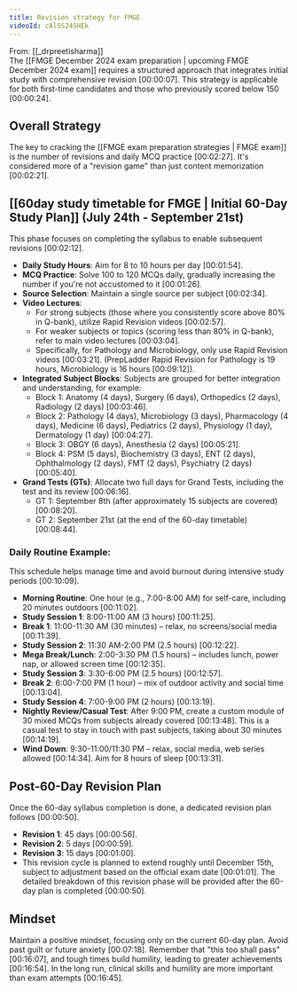 ```yaml
---
title: Revision strategy for FMGE
videoId: cAl5S24SHEk
---
```


From: [[_drpreetisharma]] <br/> 
The [[FMGE December 2024 exam preparation | upcoming FMGE December 2024 exam]] requires a structured approach that integrates initial study with comprehensive revision <a class="yt-timestamp" data-t="00:00:07">[00:00:07]</a>. This strategy is applicable for both first-time candidates and those who previously scored below 150 <a class="yt-timestamp" data-t="00:00:24">[00:00:24]</a>.

## Overall Strategy
The key to cracking the [[FMGE exam preparation strategies | FMGE exam]] is the number of revisions and daily MCQ practice <a class="yt-timestamp" data-t="00:02:27">[00:02:27]</a>. It's considered more of a "revision game" than just content memorization <a class="yt-timestamp" data-t="00:02:21">[00:02:21]</a>.

## [[60day study timetable for FMGE | Initial 60-Day Study Plan]] (July 24th - September 21st)
This phase focuses on completing the syllabus to enable subsequent revisions <a class="yt-timestamp" data-t="00:02:12">[00:02:12]</a>.
*   **Daily Study Hours**: Aim for 8 to 10 hours per day <a class="yt-timestamp" data-t="00:01:54">[00:01:54]</a>.
*   **MCQ Practice**: Solve 100 to 120 MCQs daily, gradually increasing the number if you're not accustomed to it <a class="yt-timestamp" data-t="00:01:26">[00:01:26]</a>.
*   **Source Selection**: Maintain a single source per subject <a class="yt-timestamp" data-t="00:02:34">[00:02:34]</a>.
*   **Video Lectures**:
    *   For strong subjects (those where you consistently score above 80% in Q-bank), utilize Rapid Revision videos <a class="yt-timestamp" data-t="00:02:57">[00:02:57]</a>.
    *   For weaker subjects or topics (scoring less than 80% in Q-bank), refer to main video lectures <a class="yt-timestamp" data-t="00:03:04">[00:03:04]</a>.
    *   Specifically, for Pathology and Microbiology, only use Rapid Revision videos <a class="yt-timestamp" data-t="00:03:21">[00:03:21]</a>. (PrepLadder Rapid Revision for Pathology is 19 hours, Microbiology is 16 hours <a class="yt-timestamp" data-t="00:09:12">[00:09:12]</a>).
*   **Integrated Subject Blocks**: Subjects are grouped for better integration and understanding, for example:
    *   Block 1: Anatomy (4 days), Surgery (6 days), Orthopedics (2 days), Radiology (2 days) <a class="yt-timestamp" data-t="00:03:46">[00:03:46]</a>.
    *   Block 2: Pathology (4 days), Microbiology (3 days), Pharmacology (4 days), Medicine (6 days), Pediatrics (2 days), Physiology (1 day), Dermatology (1 day) <a class="yt-timestamp" data-t="00:04:27">[00:04:27]</a>.
    *   Block 3: OBGY (6 days), Anesthesia (2 days) <a class="yt-timestamp" data-t="00:05:21">[00:05:21]</a>.
    *   Block 4: PSM (5 days), Biochemistry (3 days), ENT (2 days), Ophthalmology (2 days), FMT (2 days), Psychiatry (2 days) <a class="yt-timestamp" data-t="00:05:40">[00:05:40]</a>.
*   **Grand Tests (GTs)**: Allocate two full days for Grand Tests, including the test and its review <a class="yt-timestamp" data-t="00:06:16">[00:06:16]</a>.
    *   GT 1: September 8th (after approximately 15 subjects are covered) <a class="yt-timestamp" data-t="00:08:20">[00:08:20]</a>.
    *   GT 2: September 21st (at the end of the 60-day timetable) <a class="yt-timestamp" data-t="00:08:44">[00:08:44]</a>.

### Daily Routine Example:
This schedule helps manage time and avoid burnout during intensive study periods <a class="yt-timestamp" data-t="00:10:09">[00:10:09]</a>.
*   **Morning Routine**: One hour (e.g., 7:00-8:00 AM) for self-care, including 20 minutes outdoors <a class="yt-timestamp" data-t="00:11:02">[00:11:02]</a>.
*   **Study Session 1**: 8:00-11:00 AM (3 hours) <a class="yt-timestamp" data-t="00:11:25">[00:11:25]</a>.
*   **Break 1**: 11:00-11:30 AM (30 minutes) – relax, no screens/social media <a class="yt-timestamp" data-t="00:11:39">[00:11:39]</a>.
*   **Study Session 2**: 11:30 AM-2:00 PM (2.5 hours) <a class="yt-timestamp" data-t="00:12:22">[00:12:22]</a>.
*   **Mega Break/Lunch**: 2:00-3:30 PM (1.5 hours) – includes lunch, power nap, or allowed screen time <a class="yt-timestamp" data-t="00:12:35">[00:12:35]</a>.
*   **Study Session 3**: 3:30-6:00 PM (2.5 hours) <a class="yt-timestamp" data-t="00:12:57">[00:12:57]</a>.
*   **Break 2**: 6:00-7:00 PM (1 hour) – mix of outdoor activity and social time <a class="yt-timestamp" data-t="00:13:04">[00:13:04]</a>.
*   **Study Session 4**: 7:00-9:00 PM (2 hours) <a class="yt-timestamp" data-t="00:13:19">[00:13:19]</a>.
*   **Nightly Review/Casual Test**: After 9:00 PM, create a custom module of 30 mixed MCQs from subjects already covered <a class="yt-timestamp" data-t="00:13:48">[00:13:48]</a>. This is a casual test to stay in touch with past subjects, taking about 30 minutes <a class="yt-timestamp" data-t="00:14:19">[00:14:19]</a>.
*   **Wind Down**: 9:30-11:00/11:30 PM – relax, social media, web series allowed <a class="yt-timestamp" data-t="00:14:34">[00:14:34]</a>. Aim for 8 hours of sleep <a class="yt-timestamp" data-t="00:13:31">[00:13:31]</a>.

## Post-60-Day Revision Plan
Once the 60-day syllabus completion is done, a dedicated revision plan follows <a class="yt-timestamp" data-t="00:00:50">[00:00:50]</a>.
*   **Revision 1**: 45 days <a class="yt-timestamp" data-t="00:00:56">[00:00:56]</a>.
*   **Revision 2**: 5 days <a class="yt-timestamp" data-t="00:00:59">[00:00:59]</a>.
*   **Revision 3**: 15 days <a class="yt-timestamp" data-t="00:01:00">[00:01:00]</a>.
*   This revision cycle is planned to extend roughly until December 15th, subject to adjustment based on the official exam date <a class="yt-timestamp" data-t="00:01:01">[00:01:01]</a>. The detailed breakdown of this revision phase will be provided after the 60-day plan is completed <a class="yt-timestamp" data-t="00:00:50">[00:00:50]</a>.

## Mindset
Maintain a positive mindset, focusing only on the current 60-day plan. Avoid past guilt or future anxiety <a class="yt-timestamp" data-t="00:07:18">[00:07:18]</a>. Remember that "this too shall pass" <a class="yt-timestamp" data-t="00:16:07">[00:16:07]</a>, and tough times build humility, leading to greater achievements <a class="yt-timestamp" data-t="00:16:54">[00:16:54]</a>. In the long run, clinical skills and humility are more important than exam attempts <a class="yt-timestamp" data-t="00:16:45">[00:16:45]</a>.
